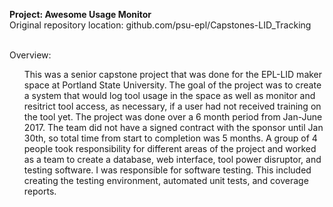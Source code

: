 <b>Project: Awesome Usage Monitor</b><br>
Original repository location: github.com/psu-epl/Capstones-LID_Tracking<br><br>

Overview:<br>
<ul>
This was a senior capstone project that was done for the EPL-LID maker space at Portland State University. The goal of the project was to create a system that would log tool usage in the space as well as monitor and resitrict tool access, as necessary, if a user had not received training on the tool yet. The project was done over a 6 month period from Jan-June 2017. The team did not have a signed contract with the sponsor until Jan 30th, so total time from start to completion was 5 months. A group of 4 people took responsibility for different areas of the project and worked as a team to create a database, web interface, tool power disruptor, and testing software. I was responsible for software testing. This included creating the testing environment, automated unit tests, and coverage reports. </ul>
